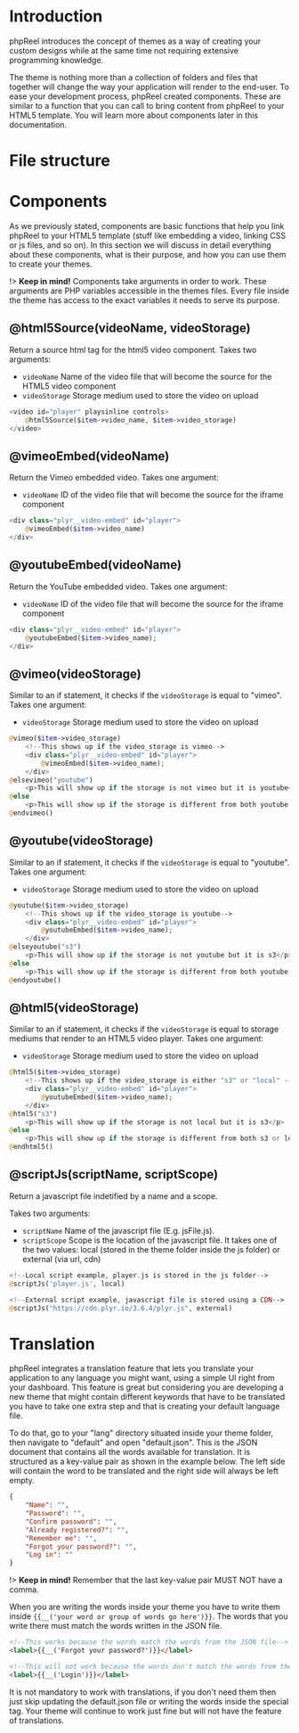 # Introduction
phpReel introduces the concept of themes as a way of creating your custom designs while at the same time not requiring extensive programming knowledge.

The theme is nothing more than a collection of folders and files that together will change the way your application will render to the end-user. To ease your development process, phpReel created components. These are similar to a function that you can call to bring content from phpReel to your HTML5 template. You will learn more about components later in this documentation.

# File structure


# Components
As we previously stated, components are basic functions that help you link phpReel to your HTML5 template (stuff like embedding a video, linking CSS or js files, and so on). In this section we will discuss in detail everything about these components, what is their purpose, and how you can use them to create your themes.

!> **Keep in mind!** Components take arguments in order to work. These arguments are PHP variables accessible in the themes files. Every file inside the theme has access to the exact variables it needs to serve its purpose.

## @html5Source(videoName, videoStorage)
Return a source html tag for the html5 video component.
Takes two arguments:
- `videoName` Name of the video file that will become the source for the HTML5 video component
- `videoStorage` Storage medium used to store the video on upload

```php
<video id="player" playsinline controls>
	@html5Source($item->video_name, $item->video_storage)
</video>
```

## @vimeoEmbed(videoName)
Return the Vimeo embedded video.
Takes one argument:
- `videoName` ID of the video file that will become the source for the iframe component

```php
<div class="plyr__video-embed" id="player">
    @vimeoEmbed($item->video_name)
</div>
```

## @youtubeEmbed(videoName)
Return the YouTube embedded video.
Takes one argument:
- `videoName` ID of the video file that will become the source for the iframe component

```php
<div class="plyr__video-embed" id="player">
    @youtubeEmbed($item->video_name);
</div>
```

## @vimeo(videoStorage)
Similar to an if statement, it checks if the `videoStorage` is equal to "vimeo".
Takes one argument:
- `videoStorage` Storage medium used to store the video on upload

```php
@vimeo($item->video_storage)
	<!--This shows up if the video_storage is vimeo-->
	<div class="plyr__video-embed" id="player">
	    @vimeoEmbed($item->video_name);
	</div>
@elsevimeo("youtube")
	<p>This will show up if the storage is not vimeo but it is youtube</p>
@else
	<p>This will show up if the storage is different from both youtube or vimeo</p>
@endvimeo()
```


## @youtube(videoStorage)
Similar to an if statement, it checks if the `videoStorage` is equal to "youtube".
Takes one argument:
- `videoStorage` Storage medium used to store the video on upload

```php
@youtube($item->video_storage)
	<!--This shows up if the video_storage is youtube-->
	<div class="plyr__video-embed" id="player">
	    @youtubeEmbed($item->video_name);
	</div>
@elseyoutube("s3")
	<p>This will show up if the storage is not youtube but it is s3</p>
@else
	<p>This will show up if the storage is different from both youtube or s3</p>
@endyoutube()
```

## @html5(videoStorage)
Similar to an if statement, it checks if the `videoStorage` is equal to storage mediums that render to an HTML5 video player.
Takes one argument:
- `videoStorage` Storage medium used to store the video on upload

```php
@html5($item->video_storage)
	<!--This shows up if the video_storage is either "s3" or "local" -->
	<div class="plyr__video-embed" id="player">
	    @youtubeEmbed($item->video_name);
	</div>
@html5("s3")
	<p>This will show up if the storage is not local but it is s3</p>
@else
	<p>This will show up if the storage is different from both s3 or local</p>
@endhtml5()
```

## @scriptJs(scriptName, scriptScope)
Return a javascript file indetified by a name and a scope.

Takes two arguments:
- `scriptName` Name of the javascript file (E.g. jsFile.js).
- `scriptScope` Scope is the location of the javascript file. It takes one of the two values: local (stored in the theme folder inside the js folder) or external (via url, cdn)

```php
<!--Local script example, player.js is stored in the js folder-->
@scriptJs('player.js', local)

<!--External script example, javascript file is stored using a CDN-->
@scriptJs("https://cdn.plyr.io/3.6.4/plyr.js", external)
```

# Translation
phpReel integrates a translation feature that lets you translate your application to any language you might want, using a simple UI right from your dashboard. This feature is great but considering you are developing a new theme that might contain different keywords that have to be translated you have to take one extra step and that is creating your default language file.

To do that, go to your "lang" directory situated inside your theme folder, then navigate to "default" and open "default.json". This is the JSON document that contains all the words available for translation. It is structured as a key-value pair as shown in the example below. The left side will contain the word to be translated and the right side will always be left empty. 
```json
{
	"Name": "",
	"Password": "",
	"Confirm password": "",
	"Already registered?": "",
	"Remember me": "",
	"Forgot your password?": "",
	"Log in": ""
}
```

!> **Keep in mind!** Remember that the last key-value pair MUST NOT have a comma.

When you are writing the words inside your theme you have to write them inside `{{__('your word or group of words go here')}}`. The words that you write there must match the words written in the JSON file.
```html
<!--This works because the words match the words from the JSON file-->
<label>{{__('Forgot your password?')}}</label>

<!--This will not work because the words don't match the words from the JSON file-->
<label>{{__('Login')}}</label>
```

It is not mandatory to work with translations, if you don't need them then just skip updating the default.json file or writing the words inside the special tag. Your theme will continue to work just fine but will not have the feature of translations.
